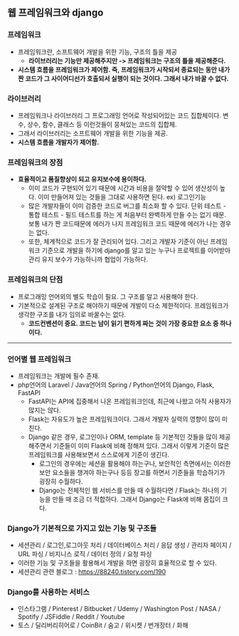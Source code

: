 ## 웹 프레임워크와 django


### 프레임워크
- 프레임워크란, 소프트웨어 개발을 위한 기능, 구조의 틀을 제공
  - **라이브러리는 기능만 제공해주지만 -> 프레임워크는 구조의 틀을 제공해준다.**
- **시스템 흐름을 프레임워크가 제어함. 즉, 프레임워크가 시작되서 종료되는 동안 내가 짠 코드가 그 사이어디선가 호출되서 실행이 되는 것이다. 그래서 내가 바꿀 수 없다.**


### 라이브러리
- 프레임워크나 라이브러리 그 프로그래밍 언어로 작성되어있는 코드 집합체이다. 변수, 상수, 함수, 클래스 등 이런것들이 뭉쳐있는 코드의 집합체.
- 그래서 라이브러리는 소프트웨어 개발을 위한 기능을 제공.
- **시스템 흐름을 개발자가 제어함.**


### 프레임워크의 장점
- **효율적이고 품질향상이 되고 유지보수에 용이하다.**
  - 이미 코드가 구현되어 있기 때문에 시간과 비용을 절약할 수 있어 생산성이 높다. 이미 만들어져 있는 것들을 그대로 사용하면 된다. ex) 로그인기능 
  - 많은 개발자들이 이미 검증한 코드로 버그를 최소화 할 수 있다. 단위 테스트 - 통합 테스트 - 필드 테스트를 하는 게 처음부터 완벽하게 만들 수는 없기 때문. 보통 내가 짠 코드때문에 에러가 나지 프레임워크 코드 때문에 에러가 나는 경우는 없다.
  - 또한, 체계적으로 코드가 잘 관리되어 있다. 그리고 개발자 기준이 아닌 프레임워크 기준으로 개발을 하기에 django를 알고 있는 누구나 프로젝트를 이어받아 관리 유지 보수가 가능하니까 협업이 가능하다. 


### 프레임워크의 단점
- 프로그래밍 언어외의 별도 학습이 필요. 그 구조를 알고 사용해야 한다.
- 기본적으로 설계된 구조로 해야하기 때문에 개발이 다소 제한적이다. 프레임워크가 생각한 구조를 내가 임의로 바꿀수는 없다.
  - **코드컨벤션이 중요. 코드는 남이 읽기 편하게 짜는 것이 가장 중요한 요소 중 하나이다.**

* * *
### 언어별 웹 프레임워크
- 프레임워크는 개발에 필수 존재.
- php언어의 Laravel / Java언어의 Spring / Python언어의 Django, Flask, FastAPI
  - FastAPI는 API에 집중해서 나온 프레임워크인데, 최근에 나왔고 아직 사용자가 많지는 않다.
  - Flask는 자유도가 높은 프레임워크이다. 그래서 개발자 실력의 영향이 많이 미친다.
  - Django 같은 경우, 로그인이나 ORM, template 등 기본적인 것들을 많이 제공해주면서 기준들이 이미 Flask에 비해 정해져 있다. 그래서 이렇게 기준이 많은 프레임워크를 사용해보면서 스스로에게 기준이 생긴다.
    - 로그인의 경우에는 세션을 활용해야 하는구나, 보안적인 측면에서는 이러한 보안 요소들을 챙겨야 하는구나 등등 장고를 하면서 기준들을 학습하기가 굉장히 수월하다.  
    - Django는 전체적인 웹 서비스를 만들 때 수월하다면 / Flask는 하나의 기능을 만들 때 조금 더 적합하다. 그래서 Django는 Flask에 비해 몸집이 크다.


### Django가 기본적으로 가지고 있는 기능 및 구조들
- 세션관리 / 로그인,로그아웃 처리 / 데이터베이스 처리 / 응답 생성 / 관리자 페이지 / URL 파싱 / 비지니스 로직 / 데이터 정의 / 요청 파싱
- 이러한 기능 및 구조들을 활용해서 개발을 하면 굉장히 효율적으로 할 수 있다.
- 세션관리 관련 블로그 : https://88240.tistory.com/190


### Django를 사용하는 서비스
- 인스타그램 / Pinterest / Bitbucket / Udemy / Washington Post / NASA / Spotify / JSFiddle / Reddit / Youtube
- 토스 / 딜리버리히어로 / CoinBit / 숨고 / 위시켓 / 번개장터 / 화해
